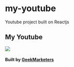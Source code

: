 # my-youtube
Youtube project built on Reactjs

<h2>My Youtube</h2>
<img src="./screenshot/Youtube.png"/>

<h4>Built by <a href="http://geekmarketers.xyz">GeekMarketers</a></h4>